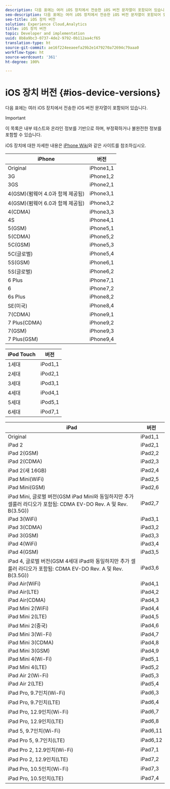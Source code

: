 ```yaml
---
description: 다음 표에는 여러 iOS 장치에서 전송한 iOS 버전 문자열이 포함되어 있습니다.
seo-description: 다음 표에는 여러 iOS 장치에서 전송한 iOS 버전 문자열이 포함되어 있습니다.
seo-title: iOS 장치 버전
solution: Experience Cloud,Analytics
title: iOS 장치 버전
topic: Developer and implementation
uuid: 8b8a9bc3-0737-4de2-9792-0b112aa4cf65
translation-type: ht
source-git-commit: ae16f224eeaeefa29b2e1479270a72694c79aaa0
workflow-type: ht
source-wordcount: '361'
ht-degree: 100%

---
```



# iOS 장치 버전 {#ios-device-versions}

다음 표에는 여러 iOS 장치에서 전송한 iOS 버전 문자열이 포함되어 있습니다.

>[!IMPORTANT]
>
>이 목록은 내부 테스트와 온라인 정보를 기반으로 하며, 부정확하거나 불완전한 정보를 포함할 수 있습니다.

iOS 장치에 대한 자세한 내용은 [iPhone Wiki](https://theiphonewiki.com/wiki/Models)와 같은 사이트를 참조하십시오.

| **iPhone** | **버전** |
|---|---|
| Original | iPhone1,1 |
| 3G | iPhone1,2 |
| 3GS | iPhone2,1 |
| 4(GSM)(펌웨어 4.0과 함께 제공됨) | iPhone3,1 |
| 4(GSM)(펌웨어 6.0과 함께 제공됨) | iPhone3,2 |
| 4(CDMA) | iPhone3,3 |
| 4S | iPhone4,1 |
| 5(GSM) | iPhone5,1 |
| 5(CDMA) | iPhone5,2 |
| 5C(GSM) | iPhone5,3 |
| 5C(글로벌) | iPhone5,4 |
| 5S(GSM) | iPhone6,1 |
| 5S(글로벌) | iPhone6,2 |
| 6 Plus | iPhone7,1 |
| 6 | iPhone7,2 |
| 6s Plus | iPhone8,2 |
| SE(미국) | iPhone8,4 |
| 7(CDMA) | iPhone9,1 |
| 7 Plus(CDMA) | iPhone9,2 |
| 7(GSM) | iPhone9,3 |
| 7 Plus(GSM) | iPhone9,4 |

| **iPod Touch** | **버전** |
|---|---|
| 1세대 | iPod1,1 |
| 2세대 | iPod2,1 |
| 3세대 | iPod3,1 |
| 4세대 | iPod4,1 |
| 5세대 | iPod5,1 |
| 6세대 | iPod7,1 |

| **iPad** | **버전** |
|---|---|
| Original | iPad1,1 |
| iPad 2 | iPad2,1 |
| iPad 2(GSM) | iPad2,2 |
| iPad 2(CDMA) | iPad2,3 |
| iPad 2(새 16GB) | iPad2,4 |
| iPad Mini(WiFi) | iPad2,5 |
| iPad Mini(GSM) | iPad2,6 |
| iPad Mini, 글로벌 버전(GSM iPad Mini와 동일하지만 추가 셀룰러 라디오가 포함됨: CDMA EV-DO Rev. A 및 Rev. B(3.5G)) | iPad2,7 |
| iPad 3(WiFi) | iPad3,1 |
| iPad 3(CDMA) | iPad3,2 |
| iPad 3(GSM) | iPad3,3 |
| iPad 4(WiFi) | iPad3,4 |
| iPad 4(GSM) | iPad3,5 |
| iPad 4, 글로벌 버전(GSM 4세대 iPad와 동일하지만 추가 셀룰러 라디오가 포함됨: CDMA EV-DO Rev. A 및 Rev. B(3.5G)) | iPad3,6 |
| iPad Air(WiFi) | iPad4,1 |
| iPad Air(LTE) | iPad4,2 |
| iPad Air(CDMA) | iPad4,3 |
| iPad Mini 2(WiFi) | iPad4,4 |
| iPad Mini 2(LTE) | iPad4,5 |
| iPad Mini 2(중국) | iPad4,6 |
| iPad Mini 3(Wi-Fi) | iPad4,7 |
| iPad Mini 3(CDMA) | iPad4,8 |
| iPad Mini 3(GSM) | iPad4,9 |
| iPad Mini 4(Wi-Fi) | iPad5,1 |
| iPad Mini 4(LTE) | iPad5,2 |
| iPad Air 2(Wi-Fi) | iPad5,3 |
| iPad Air 2(LTE) | iPad5,4 |
| iPad Pro, 9.7인치(Wi-Fi) | iPad6,3 |
| iPad Pro, 9.7인치(LTE) | iPad6,4 |
| iPad Pro, 12.9인치(Wi-Fi) | iPad6,7 |
| iPad Pro, 12.9인치(LTE) | iPad6,8 |
| iPad 5, 9.7인치(Wi-Fi) | iPad6,11 |
| iPad Pro 5, 9.7인치(LTE) | iPad6,12 |
| iPad Pro 2, 12.9인치(Wi-Fi) | iPad7,1 |
| iPad Pro 2, 12.9인치(LTE) | iPad7,2 |
| iPad Pro, 10.5인치(Wi-Fi) | iPad7,3 |
| iPad Pro, 10.5인치(LTE) | iPad7,4 |


